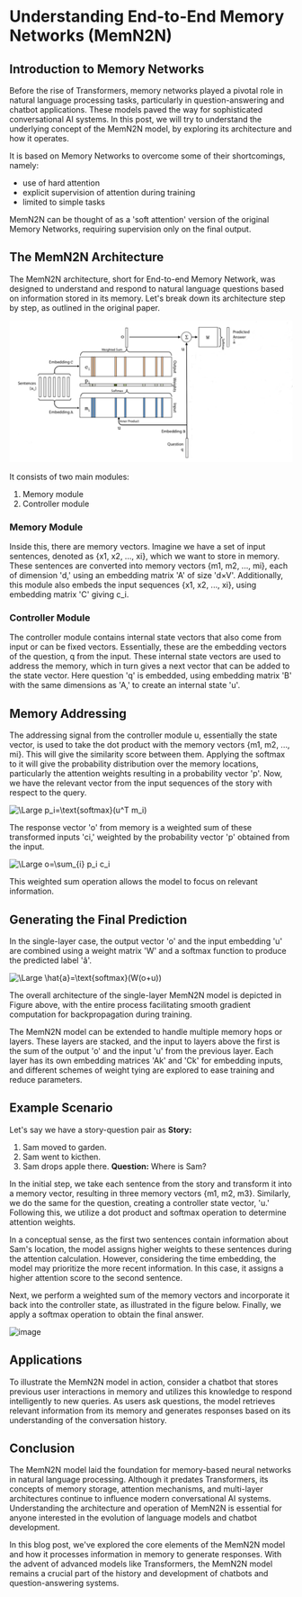 # Understanding End-to-End Memory Networks (MemN2N)

## Introduction to Memory Networks

Before the rise of Transformers, memory networks played a pivotal role in natural language processing tasks, particularly in question-answering and chatbot applications. These models paved the way for sophisticated conversational AI systems. In this post, we will try to understand the underlying concept of the MemN2N model, by exploring its architecture and how it operates.

It is based on Memory Networks to overcome some of their shortcomings, namely:
- use of hard attention
- explicit supervision of attention during training
- limited to simple tasks

MemN2N can be thought of as a 'soft attention' version of the original Memory Networks, requiring supervision only on the final output.

## The MemN2N Architecture

The MemN2N architecture, short for End-to-end Memory Network, was designed to understand and respond to natural language questions based on information stored in its memory. Let's break down its architecture step by step, as outlined in the original paper.

![alt text](memn2n.png)

It consists of two main modules:
1. Memory module
2. Controller module

### Memory Module
Inside this, there are memory vectors. Imagine we have a set of input sentences, denoted as {x1, x2, ..., xi}, which we want to store in memory. These sentences are converted into memory vectors {m1, m2, ..., mi}, each of dimension 'd,' using an embedding matrix 'A' of size 'd×V'.
Additionally, this module also embeds the input sequences {x1, x2, ..., xi}, using embedding matrix 'C' giving c_i.

### Controller Module
The controller module contains internal state vectors that also come from input or can be fixed vectors. Essentially, these are the embedding vectors of the question, q from the input. These internal state vectors are used to address the memory, which in turn gives a next vector that can be added to the state vector. 
Here question 'q' is embedded, using embedding matrix 'B' with the same dimensions as 'A,' to create an internal state 'u'. 

## Memory Addressing

The addressing signal from the controller module u, essentially the state vector, is used to take the dot product with the memory vectors {m1, m2, ..., mi}. This will give the similarity score between them. Applying the softmax to it will give the probability distribution over the memory locations, particularly the attention weights resulting in a probability vector 'p'.
Now, we have the relevant vector from the input sequences of the story with respect to the query.

![\Large p_i=\text{softmax}(u^T m_i)](https://latex.codecogs.com/svg.latex?\Large&space;p_i=\text{softmax}(u^T%20m_i))

The response vector 'o' from memory is a weighted sum of these transformed inputs 'ci,' weighted by the probability vector 'p' obtained from the input.

![\Large o=\sum_{i} p_i c_i](https://latex.codecogs.com/svg.latex?\Large&space;o=\sum_{i}%20p_i%20c_i)

This weighted sum operation allows the model to focus on relevant information.

## Generating the Final Prediction

In the single-layer case, the output vector 'o' and the input embedding 'u' are combined using a weight matrix 'W' and a softmax function to produce the predicted label 'â'.

![\Large \hat{a}=\text{softmax}(W(o+u))](https://latex.codecogs.com/svg.latex?\Large&space;\hat{a}=\text{softmax}(W(o+u)))

The overall architecture of the single-layer MemN2N model is depicted in Figure above, with the entire process facilitating smooth gradient computation for backpropagation during training.

The MemN2N model can be extended to handle multiple memory hops or layers. These layers are stacked, and the input to layers above the first is the sum of the output 'o' and the input 'u' from the previous layer. Each layer has its own embedding matrices 'Ak' and 'Ck' for embedding inputs, and different schemes of weight tying are explored to ease training and reduce parameters.

## Example Scenario

Let's say we have a story-question pair as
**Story:**
1. Sam moved to garden.
2. Sam went to kicthen.
3. Sam drops apple there.
**Question:**
Where is Sam?

In the initial step, we take each sentence from the story and transform it into a memory vector, resulting in three memory vectors {m1, m2, m3}. Similarly, we do the same for the question, creating a controller state vector, 'u.' Following this, we utilize a dot product and softmax operation to determine attention weights.

In a conceptual sense, as the first two sentences contain information about Sam's location, the model assigns higher weights to these sentences during the attention calculation. However, considering the time embedding, the model may prioritize the more recent information. In this case, it assigns a higher attention score to the second sentence.

Next, we perform a weighted sum of the memory vectors and incorporate it back into the controller state, as illustrated in the figure below. Finally, we apply a softmax operation to obtain the final answer.

![image](https://github.com/noorulhudaajmal/noorulhudaajmal.github.io/assets/68446582/bffa4634-3f67-4ef8-9c66-19aed47f8c35)

## Applications

To illustrate the MemN2N model in action, consider a chatbot that stores previous user interactions in memory and utilizes this knowledge to respond intelligently to new queries. As users ask questions, the model retrieves relevant information from its memory and generates responses based on its understanding of the conversation history.

## Conclusion

The MemN2N model laid the foundation for memory-based neural networks in natural language processing. Although it predates Transformers, its concepts of memory storage, attention mechanisms, and multi-layer architectures continue to influence modern conversational AI systems. Understanding the architecture and operation of MemN2N is essential for anyone interested in the evolution of language models and chatbot development.

In this blog post, we've explored the core elements of the MemN2N model and how it processes information in memory to generate responses. With the advent of advanced models like Transformers, the MemN2N model remains a crucial part of the history and development of chatbots and question-answering systems.
